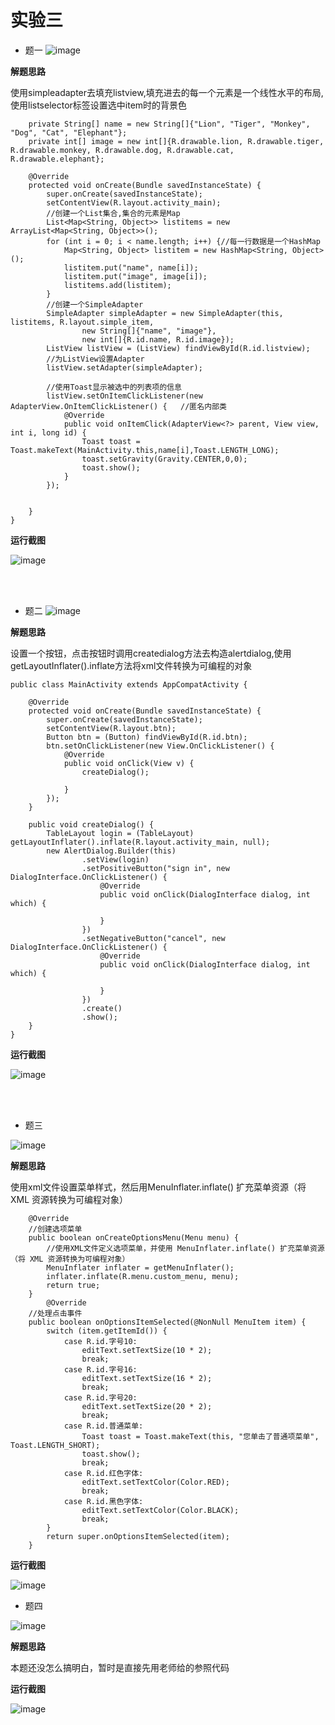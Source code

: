 # 实验三
* 题一
![image](https://github.com/newass001/Android/blob/master/ScreenShots/test3(1).jpg)

**解题思路**

使用simpleadapter去填充listview,填充进去的每一个元素是一个线性水平的布局,使用listselector标签设置选中item时的背景色
```
    private String[] name = new String[]{"Lion", "Tiger", "Monkey", "Dog", "Cat", "Elephant"};
    private int[] image = new int[]{R.drawable.lion, R.drawable.tiger, R.drawable.monkey, R.drawable.dog, R.drawable.cat, R.drawable.elephant};

    @Override
    protected void onCreate(Bundle savedInstanceState) {
        super.onCreate(savedInstanceState);
        setContentView(R.layout.activity_main);
        //创建一个List集合,集合的元素是Map
        List<Map<String, Object>> listitems = new ArrayList<Map<String, Object>>();
        for (int i = 0; i < name.length; i++) {//每一行数据是一个HashMap
            Map<String, Object> listitem = new HashMap<String, Object>();
            listitem.put("name", name[i]);
            listitem.put("image", image[i]);
            listitems.add(listitem);
        }
        //创建一个SimpleAdapter
        SimpleAdapter simpleAdapter = new SimpleAdapter(this, listitems, R.layout.simple_item,
                new String[]{"name", "image"},
                new int[]{R.id.name, R.id.image});
        ListView listView = (ListView) findViewById(R.id.listview);
        //为ListView设置Adapter
        listView.setAdapter(simpleAdapter);

        //使用Toast显示被选中的列表项的信息
        listView.setOnItemClickListener(new AdapterView.OnItemClickListener() {   //匿名内部类
            @Override
            public void onItemClick(AdapterView<?> parent, View view, int i, long id) {
                Toast toast = Toast.makeText(MainActivity.this,name[i],Toast.LENGTH_LONG);
                toast.setGravity(Gravity.CENTER,0,0);
                toast.show();
            }
        });


    }
}
```

**运行截图**

![image](https://github.com/newass001/Android/blob/master/ScreenShots/test3(5).jpg)

<br>
<br>

* 题二
![image](https://github.com/newass001/Android/blob/master/ScreenShots/test3(2).jpg)

**解题思路**

设置一个按钮，点击按钮时调用createdialog方法去构造alertdialog,使用getLayoutInflater().inflate方法将xml文件转换为可编程的对象
```
public class MainActivity extends AppCompatActivity {

    @Override
    protected void onCreate(Bundle savedInstanceState) {
        super.onCreate(savedInstanceState);
        setContentView(R.layout.btn);
        Button btn = (Button) findViewById(R.id.btn);
        btn.setOnClickListener(new View.OnClickListener() {
            @Override
            public void onClick(View v) {
                createDialog();

            }
        });
    }

    public void createDialog() {
        TableLayout login = (TableLayout) getLayoutInflater().inflate(R.layout.activity_main, null);
        new AlertDialog.Builder(this)
                .setView(login)
                .setPositiveButton("sign in", new DialogInterface.OnClickListener() {
                    @Override
                    public void onClick(DialogInterface dialog, int which) {

                    }
                })
                .setNegativeButton("cancel", new DialogInterface.OnClickListener() {
                    @Override
                    public void onClick(DialogInterface dialog, int which) {

                    }
                })
                .create()
                .show();
    }
}

```

**运行截图**

![image](https://github.com/newass001/Android/blob/master/ScreenShots/test3(6).jpg)

<br>
<br>


* 题三

![image](https://github.com/newass001/Android/blob/master/ScreenShots/test3(3).jpg)

**解题思路**

使用xml文件设置菜单样式，然后用MenuInflater.inflate() 扩充菜单资源（将 XML 资源转换为可编程对象）
```
    @Override
    //创建选项菜单
    public boolean onCreateOptionsMenu(Menu menu) {
        //使用XML文件定义选项菜单，并使用 MenuInflater.inflate() 扩充菜单资源（将 XML 资源转换为可编程对象）
        MenuInflater inflater = getMenuInflater();
        inflater.inflate(R.menu.custom_menu, menu);
        return true;
    }
        @Override
    //处理点击事件
    public boolean onOptionsItemSelected(@NonNull MenuItem item) {
        switch (item.getItemId()) {
            case R.id.字号10:
                editText.setTextSize(10 * 2);
                break;
            case R.id.字号16:
                editText.setTextSize(16 * 2);
                break;
            case R.id.字号20:
                editText.setTextSize(20 * 2);
                break;
            case R.id.普通菜单:
                Toast toast = Toast.makeText(this, "您单击了普通项菜单", Toast.LENGTH_SHORT);
                toast.show();
                break;
            case R.id.红色字体:
                editText.setTextColor(Color.RED);
                break;
            case R.id.黑色字体:
                editText.setTextColor(Color.BLACK);
                break;
        }
        return super.onOptionsItemSelected(item);
    }
```

**运行截图**

![image](https://github.com/newass001/Android/blob/master/ScreenShots/test3(7).jpg)

* 题四

![image](https://github.com/newass001/Android/blob/master/ScreenShots/test3(4).jpg)

**解题思路**

本题还没怎么搞明白，暂时是直接先用老师给的参照代码


**运行截图**

![image](https://github.com/newass001/Android/blob/master/ScreenShots/test3(8).jpg)


